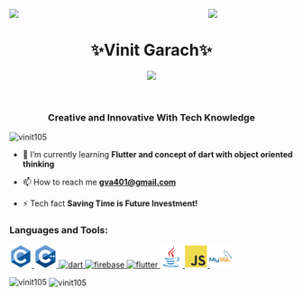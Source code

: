 <img align="left" src="https://user-images.githubusercontent.com/65187002/144930161-2f783401-8d27-4fdf-a2f7-cc0ba32f1f1f.gif" width="30%" style="display:inline;"><img align="right" src="https://user-images.githubusercontent.com/65187002/144930161-2f783401-8d27-4fdf-a2f7-cc0ba32f1f1f.gif" width="30%" style="display:inline;">
<br>
<span align="center">
    <h1 align="center">✨Vinit Garach✨</h1>
</span>
<p align="center">
    <img src="https://readme-typing-svg.herokuapp.com/?lines=Welcome+to+my+Profile%2C;Hope+you+are;extremely+well+and+find;something+Insightful...&font=Fira%20+Code&pause=1000&color=%23D12F79&center=true&width=280&height=50">
</p>
<br>
<h3 align="center">Creative and Innovative With Tech Knowledge</h3>
<p align="left"> <img src="https://komarev.com/ghpvc/?username=vinit105&label=Profile%20views&color=0e75b6&style=flat" alt="vinit105" /> </p>

- 🌱 I’m currently learning **Flutter and concept of dart with object oriented thinking**

- 📫 How to reach me **gva401@gmail.com**

- ⚡ Tech fact **Saving Time is Future Investment!**

<p align="left">
</p>

<h3 align="left">Languages and Tools:</h3>
<p align="left"> <a href="https://www.cprogramming.com/" target="_blank" rel="noreferrer"> <img src="https://raw.githubusercontent.com/devicons/devicon/master/icons/c/c-original.svg" alt="c" width="40" height="40"/> </a> <a href="https://www.w3schools.com/cpp/" target="_blank" rel="noreferrer"> <img src="https://raw.githubusercontent.com/devicons/devicon/master/icons/cplusplus/cplusplus-original.svg" alt="cplusplus" width="40" height="40"/> </a> <a href="https://dart.dev" target="_blank" rel="noreferrer"> <img src="https://www.vectorlogo.zone/logos/dartlang/dartlang-icon.svg" alt="dart" width="40" height="40"/> </a> <a href="https://firebase.google.com/" target="_blank" rel="noreferrer"> 
    <img src="https://www.vectorlogo.zone/logos/firebase/firebase-icon.svg" alt="firebase" width="40" height="40"/> </a> <a href="https://flutter.dev" target="_blank" rel="noreferrer"> <img src="https://www.vectorlogo.zone/logos/flutterio/flutterio-icon.svg" alt="flutter" width="40" height="40"/> </a> <a href="https://www.java.com" target="_blank" rel="noreferrer"> <img src="https://raw.githubusercontent.com/devicons/devicon/master/icons/java/java-original.svg" alt="java" width="40" height="40"/> </a> <a href="https://developer.mozilla.org/en-US/docs/Web/JavaScript" target="_blank" rel="noreferrer"> <img src="https://raw.githubusercontent.com/devicons/devicon/master/icons/javascript/javascript-original.svg" alt="javascript" width="40" height="40"/> </a> <a href="https://www.mysql.com/" target="_blank" rel="noreferrer"> <img src="https://raw.githubusercontent.com/devicons/devicon/master/icons/mysql/mysql-original-wordmark.svg" alt="mysql" width="40" height="40"/> </a> </p>

<p><img align="left" src="https://github-readme-stats.vercel.app/api/top-langs?username=vinit105&show_icons=true&locale=en&layout=compact" alt="vinit105" /></p>

<p>&nbsp;<img align="center" src="https://github-readme-stats.vercel.app/api?username=vinit105&show_icons=true&locale=en" alt="vinit105" /></p>
